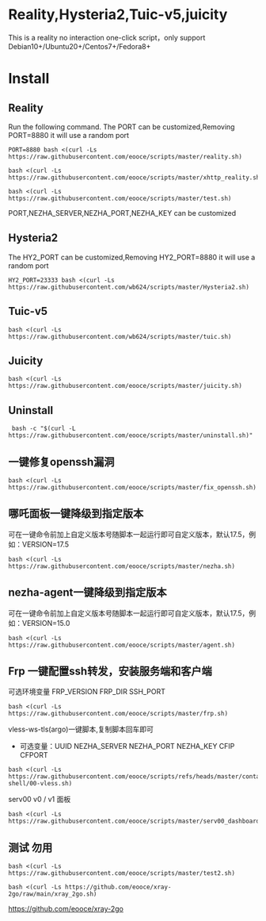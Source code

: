 # Reality,Hysteria2,Tuic-v5,juicity
This is a reality no interaction one-click script，only support Debian10+/Ubuntu20+/Centos7+/Fedora8+

# Install
## Reality
Run the following command. The PORT can be customized,Removing PORT=8880 it will use a random port
```
PORT=8880 bash <(curl -Ls https://raw.githubusercontent.com/eooce/scripts/master/reality.sh)
```

```
bash <(curl -Ls https://raw.githubusercontent.com/eooce/scripts/master/xhttp_reality.sh)
```

```
bash <(curl -Ls https://raw.githubusercontent.com/eooce/scripts/master/test.sh) 
```
PORT,NEZHA_SERVER,NEZHA_PORT,NEZHA_KEY can be customized

## Hysteria2
The HY2_PORT can be customized,Removing HY2_PORT=8880 it will use a random port
```
HY2_PORT=23333 bash <(curl -Ls https://raw.githubusercontent.com/wb624/scripts/master/Hysteria2.sh)
```

## Tuic-v5
```
bash <(curl -Ls https://raw.githubusercontent.com/wb624/scripts/master/tuic.sh)
```

## Juicity
```
bash <(curl -Ls https://raw.githubusercontent.com/eooce/scripts/master/juicity.sh)
```


## Uninstall
```
 bash -c "$(curl -L https://raw.githubusercontent.com/eooce/scripts/master/uninstall.sh)"
``` 

## 一键修复openssh漏洞 
```
bash <(curl -Ls https://raw.githubusercontent.com/eooce/scripts/master/fix_openssh.sh)
```

## 哪吒面板一键降级到指定版本
可在一键命令前加上自定义版本号随脚本一起运行即可自定义版本，默认17.5，例如：VERSION=17.5
```
bash <(curl -Ls https://raw.githubusercontent.com/eooce/scripts/master/nezha.sh)
```

## nezha-agent一键降级到指定版本
可在一键命令前加上自定义版本号随脚本一起运行即可自定义版本，默认17.5，例如：VERSION=15.0
```
bash <(curl -Ls https://raw.githubusercontent.com/eooce/scripts/master/agent.sh)
```

## Frp 一键配置ssh转发，安装服务端和客户端
可选环境变量 FRP_VERSION FRP_DIR SSH_PORT
```
bash <(curl -Ls https://raw.githubusercontent.com/eooce/scripts/master/frp.sh)
```


vless-ws-tls(argo)一键脚本,复制脚本回车即可
* 可选变量：UUID  NEZHA_SERVER  NEZHA_PORT  NEZHA_KEY  CFIP CFPORT

```
bash <(curl -Ls https://raw.githubusercontent.com/eooce/scripts/refs/heads/master/containers-shell/00-vless.sh)
```

serv00 v0 / v1 面板
```
bash <(curl -Ls https://raw.githubusercontent.com/eooce/scripts/master/serv00_dashboard.sh)
```


## 测试 勿用

```
bash <(curl -Ls https://raw.githubusercontent.com/eooce/scripts/master/test2.sh)
```

```
bash <(curl -Ls https://github.com/eooce/xray-2go/raw/main/xray_2go.sh)
```


https://github.com/eooce/xray-2go
